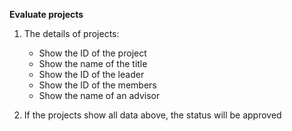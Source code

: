 **Evaluate projects**

1. The details of projects:
    - Show the ID of the project
    - Show the name of the title
    - Show the ID of the leader
    - Show the ID of the members
    - Show the name of an advisor

2. If the projects show all data above, the status will be approved
